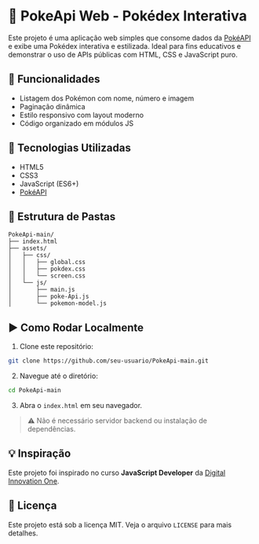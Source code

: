 # 🧬 PokeApi Web - Pokédex Interativa

Este projeto é uma aplicação web simples que consome dados da [PokéAPI](https://pokeapi.co/) e exibe uma Pokédex interativa e estilizada. Ideal para fins educativos e demonstrar o uso de APIs públicas com HTML, CSS e JavaScript puro.

## 🚀 Funcionalidades

- Listagem dos Pokémon com nome, número e imagem
- Paginação dinâmica
- Estilo responsivo com layout moderno
- Código organizado em módulos JS

## 🧱 Tecnologias Utilizadas

- HTML5
- CSS3
- JavaScript (ES6+)
- [PokéAPI](https://pokeapi.co/)

## 📁 Estrutura de Pastas

```
PokeApi-main/
├── index.html
├── assets/
│   ├── css/
│   │   ├── global.css
│   │   ├── pokdex.css
│   │   └── screen.css
│   └── js/
│       ├── main.js
│       ├── poke-Api.js
│       └── pokemon-model.js
```

## ▶️ Como Rodar Localmente

1. Clone este repositório:
```bash
git clone https://github.com/seu-usuario/PokeApi-main.git
```

2. Navegue até o diretório:
```bash
cd PokeApi-main
```

3. Abra o `index.html` em seu navegador.

> ⚠️ Não é necessário servidor backend ou instalação de dependências.

## 💡 Inspiração

Este projeto foi inspirado no curso **JavaScript Developer** da [Digital Innovation One](https://web.dio.me/).

## 📄 Licença

Este projeto está sob a licença MIT. Veja o arquivo `LICENSE` para mais detalhes.
